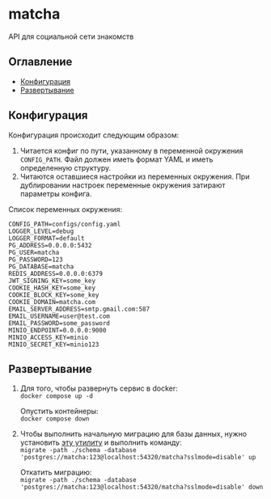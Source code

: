 # matcha
API для социальной сети знакомств  

## Оглавление
- [Конфигурация](#configuration)
- [Развертывание](#deployment)

<a name="configuration"></a>
## Конфигурация
Конфигурация происходит следующим образом:  
1. Читается конфиг по пути, указанному в переменной окружения `CONFIG_PATH`.
Файл должен иметь формат YAML и иметь определенную структуру.
2. Читаются оставшиеся настройки из переменных окружения.
При дублировании настроек переменные окружения затирают параметры конфига.

Список переменных окружения:  
```
CONFIG_PATH=configs/config.yaml
LOGGER_LEVEL=debug
LOGGER_FORMAT=default
PG_ADDRESS=0.0.0.0:5432
PG_USER=matcha
PG_PASSWORD=123
PG_DATABASE=matcha
REDIS_ADDRESS=0.0.0.0:6379
JWT_SIGNING_KEY=some_key
COOKIE_HASH_KEY=some_key
COOKIE_BLOCK_KEY=some_key
COOKIE_DOMAIN=matcha.com
EMAIL_SERVER_ADDRESS=smtp.gmail.com:587
EMAIL_USERNAME=user@test.com
EMAIL_PASSWORD=some_password
MINIO_ENDPOINT=0.0.0.0:9000
MINIO_ACCESS_KEY=minio
MINIO_SECRET_KEY=minio123
```

<a name="deployment"></a>
## Развертывание
1. Для того, чтобы развернуть сервис в docker:  
```docker compose up -d```  

    Опустить контейнеры:  
```docker compose down```  
2. Чтобы выполнить начальную миграцию для базы данных, нужно установить <a href="https://github.com/golang-migrate/migrate">эту утилиту</a> и выполнить команду:  
```migrate -path ./schema -database 'postgres://matcha:123@localhost:54320/matcha?sslmode=disable' up```  

    Откатить миграцию:  
```migrate -path ./schema -database 'postgres://matcha:123@localhost:54320/matcha?sslmode=disable' down```  
